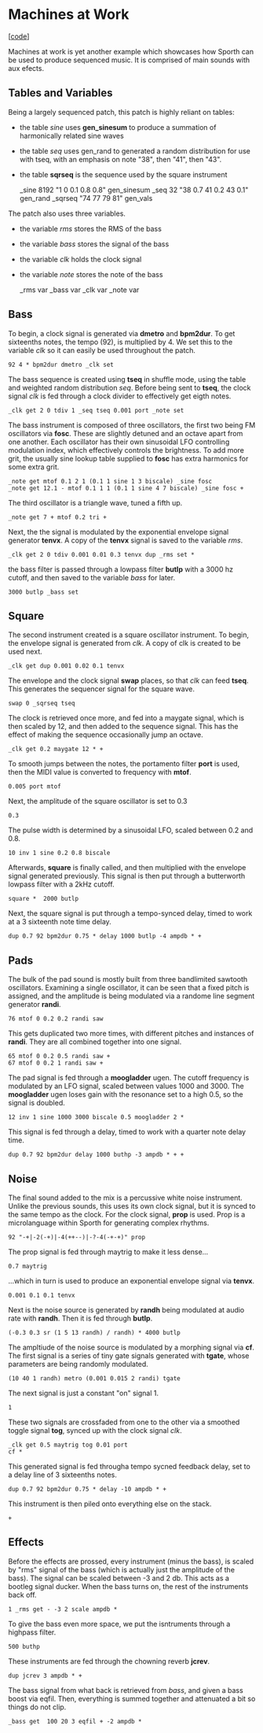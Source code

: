 # Machines at Work

\[[code](/res/cook/machines_at_work.sp)]

Machines at work is yet another example which showcases how Sporth can be
used to produce sequenced music. It is comprised of main sounds with 
aux efects.
## Tables and Variables
Being a largely sequenced patch, this patch is highly reliant on tables:
- the table *sine* uses **gen_sinesum** to produce a summation of 
harmonically related sine waves
- the table *seq* uses gen_rand to generated a random distribution for
use with tseq, with an emphasis on note "38", then "41", then "43". 
- the table **sqrseq** is the sequence used by the square instrument

    _sine 8192 "1 0 0.1 0.8 0.8" gen_sinesum
    _seq 32 "38 0.7 41 0.2 43 0.1" gen_rand
    _sqrseq "74 77 79 81" gen_vals

The patch also uses three variables. 
- the variable *rms* stores the RMS of the bass
- the variable *bass* stores the signal of the bass
- the variable *clk* holds the clock signal
- the variable *note* stores the note of the bass

    _rms var
    _bass var
    _clk var
    _note var

## Bass
To begin, a clock signal is generated via **dmetro** and **bpm2dur**. 
To get sixteenths notes, the tempo (92), is multiplied by 4. We set this
to the variable *clk* so it can easily be used throughout the patch.

    92 4 * bpm2dur dmetro _clk set

The bass sequence is created using **tseq** in shuffle mode, using the 
table and weighted random distribution *seq*. Before being sent to 
**tseq**, the clock signal *clk* is fed through a clock divider to 
effectively get eigth notes.

    _clk get 2 0 tdiv 1 _seq tseq 0.001 port _note set

The bass instrument is composed of three oscillators, the first two
being FM oscillators via **fosc**. These are slightly detuned and an octave
apart from one another. Each oscillator has their own sinusoidal LFO 
controlling modulation index, which effectively controls the brightness.
To add more grit, the usually sine lookup table supplied to **fosc** 
has extra harmonics for some extra grit. 

    _note get mtof 0.1 2 1 (0.1 1 sine 1 3 biscale) _sine fosc
    _note get 12.1 - mtof 0.1 1 1 (0.1 1 sine 4 7 biscale) _sine fosc +

The third oscillator is a triangle wave, tuned a fifth up. 

    _note get 7 + mtof 0.2 tri +

Next, the the signal is modulated by the exponential envelope signal 
generator **tenvx**. A copy of the **tenvx** signal is saved to the 
variable *rms*. 

    _clk get 2 0 tdiv 0.001 0.01 0.3 tenvx dup _rms set * 

the bass filter is passed through a lowpass filter **butlp** with a 3000
hz cutoff, and then saved to the variable *bass* for later. 

    3000 butlp _bass set

## Square
The second instrument created is a square oscillator instrument. 
To begin, the envelope signal is generated from *clk*. A copy of clk is
created to be used next.

    _clk get dup 0.001 0.02 0.1 tenvx 

The envelope and the clock signal **swap** places, so that *clk* can feed
**tseq**. This generates the sequencer signal for the square wave.

    swap 0 _sqrseq tseq 

The clock is retrieved once more, and fed into a maygate signal, which
is then scaled by 12, and then added to the sequence signal. 
This has the effect of making the sequence occasionally jump an octave.

    _clk get 0.2 maygate 12 * +

To smooth jumps between the notes, the portamento filter **port** is used,
then the MIDI value is converted to frequency with **mtof**. 

    0.005 port mtof

Next, the amplitude of the square oscillator is set to 0.3

    0.3 

The pulse width is determined by a sinusoidal LFO, scaled between 0.2 and
0.8. 

    10 inv 1 sine 0.2 0.8 biscale 

Afterwards, **square** is finally called, and then multiplied with the 
envelope signal generated previously. This signal is then put through a
butterworth lowpass filter with a 2kHz cutoff.

    square *  2000 butlp

Next, the square signal is put through a tempo-synced delay, timed to work
at a 3 sixteenth note time delay.

    dup 0.7 92 bpm2dur 0.75 * delay 1000 butlp -4 ampdb * + 

## Pads
The bulk of the pad sound is mostly built from three bandlimited 
sawtooth oscillators. Examining a single oscillator, it can be seen that
a fixed pitch is assigned, and the amplitude is being modulated via
a randome line segment generator **randi**. 

    76 mtof 0 0.2 0.2 randi saw 

This gets duplicated two more times, with different pitches and 
instances of **randi**. They are all combined together into one signal.

    65 mtof 0 0.2 0.5 randi saw +
    67 mtof 0 0.2 1 randi saw +

The pad signal is fed through a **moogladder** ugen. The cutoff frequency
is modulated by an LFO signal, scaled between values 1000 and 3000. The
**moogladder** ugen loses gain with the resonance set to a high 0.5, so 
the signal is doubled. 

    12 inv 1 sine 1000 3000 biscale 0.5 moogladder 2 *  

This signal is fed through a delay, timed to work with a quarter note 
delay time.

    dup 0.7 92 bpm2dur delay 1000 buthp -3 ampdb * + +

## Noise
The final sound added to the mix is a percussive white noise instrument.
Unlike the previous sounds, this uses its own clock signal, but it is
synced to the same tempo as the clock. For the clock signal, **prop** is
used. Prop is a microlanguage within Sporth for generating complex rhythms.

    92 "-+|-2(-+)|-4(++--)|-?-4(-+-+)" prop 

The prop signal is fed through maytrig to make it less dense...

    0.7 maytrig

...which in turn is used to produce an exponential envelope signal via
**tenvx**.

    0.001 0.1 0.1 tenvx 

Next is the noise source is generated by **randh** being modulated at
audio rate  with **randh**. Then it is fed through **butlp**. 

    (-0.3 0.3 sr (1 5 13 randh) / randh) * 4000 butlp

The ampltiude of the noise source is modulated by a morphing signal 
via **cf**. The first signal is a series of tiny gate signals generated
with **tgate**, whose parameters are being randomly modulated.

    (10 40 1 randh) metro (0.001 0.015 2 randi) tgate 

The next signal is just a constant "on" signal 1.

    1 

These two signals are crossfaded from one to the other via a smoothed
toggle signal **tog**, synced up with the clock signal *clk*. 

    _clk get 0.5 maytrig tog 0.01 port 
    cf *

This generated signal is fed througha tempo sycned feedback delay, set 
to a delay line of 3 sixteenths notes. 

    dup 0.7 92 bpm2dur 0.75 * delay -10 ampdb * + 

This instrument is then piled onto everything else on the stack.

    +

## Effects
Before the effects are prossed, every instrument (minus the bass), is 
scaled by "rms" signal of the bass (which is actually just the amplitude
of the bass). The signal can be scaled between -3 and 2 db. 
This acts as a bootleg signal ducker. When the bass turns on, the rest 
of the instruments back off.

    1 _rms get - -3 2 scale ampdb * 

To give the bass even more space, we put the isntruments through a highpass
filter. 

    500 buthp

These instruments are fed through the chowning reverb **jcrev**. 

    dup jcrev 3 ampdb * +

The bass signal from what back is retrieved from *bass*, and given a bass
boost via eqfil. Then, everything is summed together and attenuated a 
bit so things do not clip.

    _bass get  100 20 3 eqfil + -2 ampdb * 

